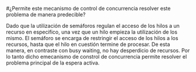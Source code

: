 #¿Permite este mecanismo de control de concurrencia resolver este problema de manera predecible?

Dado que la utilización de semáforos regulan el acceso de los hilos a un recurso en especifico, una vez que un hilo empieza la utilización de los mismo. El semáforo se encarga de restringir el acceso de los hilos a los recursos, hasta que el hilo en cuestión termine de procesar. De esta manera, en contraste con busy waiting, no hay desperdicio de recursos. Por lo tanto dicho emecanismo de constrol de concurrencia permite resolver el problema principal de la espera activa.


